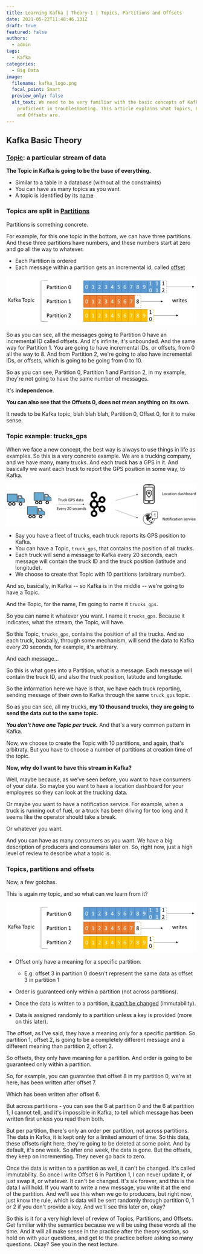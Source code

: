 ```yaml
---
title: Learning Kafka | Theory-1 | Topics, Partitions and Offsets
date: 2021-05-22T11:48:46.131Z
draft: true
featured: false
authors:
  - admin
tags:
  - Kafka
categories:
  - Big Data
image:
  filename: kafka_logo.png
  focal_point: Smart
  preview_only: false
  alt_text: We need to be very familiar with the basic concepts of Kafka to be
    proficient in troubleshooting. This article explains what Topics, Partitions
    and Offsets are.
---
```

## Kafka Basic Theory

### <ins>Topic</ins>: a particular stream of data

**The Topic in Kafka is going to be the base of everything.**

* Similar to a table in a database (without all the constraints)
* You can have as many topics as you want
* A topic is identified by its <ins>name</ins>

### Topics are split in <ins>Partitions</ins>

Partitions is something concrete.

For example, for this one topic in the bottom, we can have three partitions.
And these three partitions have numbers, and these numbers start at zero and go all the way to whatever.

* Each Partition is ordered
* Each message within a partition gets an incremental id, called <ins>offset</ins>

![Kafka Partition](kafka_partition.png "Kafka Partition")

So as you can see, all the messages going to Partition 0 have an incremental ID
called offsets.
And it's infinite, it's unbounded. And the same way for Partition 1.
You are going to have incremental IDs, or offsets, from 0 all the way to 8.
And from Partition 2, we're going to also have incremental IDs, or offsets,
which is going to be going from 0 to 10.

So as you can see, Partition 0, Partition 1 and Partition 2, in my example,
they're not going to have the same number of messages.

It's **independence**.

**You can also see that the Offsets 0, does not mean anything on its own.**

It needs to be Kafka topic, blah blah blah, Partition 0, Offset 0, for it to make sense.

### Topic example: **trucks_gps**

When we face a new concept, the best way is always to use things in life as examples.
So this is a very concrete example.
We are a trucking company, and we have many, many trucks.
And each truck has a GPS in it.
And basically we want each truck to report the GPS position in some way, to Kafka.

![trucks_gps](topic-trucks_gps.png "Kafka Topic example, trucks_gps")

- Say you have a fleet of trucks, each truck reports its GPS position to Kafka.
- You can have a Topic, `truck_gps`, that contains the position of all trucks.
- Each truck will send a message to Kafka every 20 seconds, each message will contain the truck ID and the truck position (latitude and longitude).
- We choose to create that Topic with 10 partitions (arbitrary number).

And so, basically, in Kafka -- so Kafka is in the middle --
we're going to have a Topic.

And the Topic, for the name, I'm going to name it `trucks_gps`.

So you can name it whatever you want. I name it `trucks_gps`.
Because it indicates, what the stream, the Topic, will have.

So this Topic, `trucks_gps`, contains the position of all the trucks.
And so each truck, basically, through some mechanism, will send the data to
Kafka every 20 seconds, for example, it's arbitrary.

And each message...

So this is what goes into a Partition, what is a message.
Each message will contain the truck ID, and also the truck position, latitude
and longitude.

So the information here we have is that, we have each truck reporting, sending
message of their own to Kafka through the same `truck_gps` topic.

So as you can see, all my trucks, **my 10 thousand trucks, they are going to send
the data out to the same topic.**

***You don't have one Topic per truck.***
And that's a very common pattern in Kafka.

Now, we choose to create the Topic with 10 partitions, and again, that's
arbitraty.
But you have to choose a number of partitions at creation time of the topic.

**Now, why do I want to have this stream in Kafka?**

Well, maybe because, as we've seen before, you want to have consumers of your
data. So maybe you want to have a location dashboard for your employees so they
can look at the trucking data.

Or maybe you want to have a notification service.
For example, when a truck is running out of fuel, or a truck has been driving
for too long and it seems like the operator should take a break.

Or whatever you want.

And you can have as many consumers as you want.
We have a big description of producers and consumers later on.
So, right now, just a high level of review to describe what a topic is.

### Topics, partitions and offsets

Now, a few gotchas.

This is again my topic, and so what can we learn from it?

![Partitions and Offsets](kafka_partition.png "my topic")

- Offset only have a meaning for a specific partition.

    - E.g. offset 3 in partition 0 doesn't represent the same data as offset 3 in partition 1

- Order is guaranteed only within a partition (not across partitions).
- Once the data is written to a partition, <ins>it can't be changed</ins> (immutability).
- Data is assigned randomly to a partition unless a key is provided (more on this later).

The offset, as I've said, they have a meaning only for a specific partition.
So partition 1, offset 2, is going to be a completely different message and a
different meaning than partition 2, offset 2.

So offsets, they only have meaning for a partition.
And order is going to be guaranteed only within a partition.

So, for example, you can guarantee that offset 8 in my partition 0, we're at
here, has been written after offset 7.

Which has been written after offset 6.

But across partitions - you can see the 6 at partition 0 and the 6 at partition
1, I cannot tell, and it's impossible in Kafka, to tell which message has been
written first unless you read them both.

But per partition, there's only an order per partition, not across partitions.
The data in Kafka, it is kept only for a limited amount of time.
So this data, these offsets right here, they're going to be deleted at some
point.
And by default, it's one week.
So after one week, the data is gone.
But the offsets, they keep on incrementing.
They never go back to zero.

Once the data is written to a partition as well, it can't be changed.
It's called immutability.
So once I write Offset 6 in Partition 1, I can never update it, or just swap it,
or whatever. It can't be changed.
It's six forever, and this is the data I will hold.
If you want to write a new message, you write it at the end of the partition.
And we'll see this when we go to producers, but right now, just know the rule,
which is data will be sent randomly through partition 0, 1 or 2 if you don't
provide a key.
And we'll see this later on, okay?

So this is it for a very high level of review of Topics, Partitions, and
Offsets.
Get familiar with the semantics because we will be using these words all the time.
And it will all make sense in the practice after the theory section, so hold on
with your questions, and get to the practice before asking so many questions.
Okay? See you in the next lecture.
